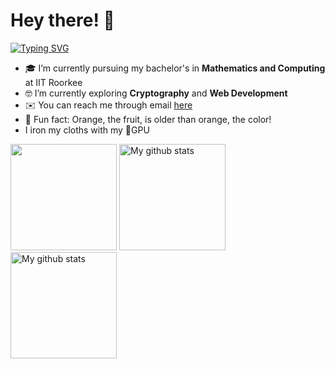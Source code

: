 # Hey there! :wave:
[![Typing SVG](https://readme-typing-svg.herokuapp.com?font=Nova+Square&pause=1000&vCenter=true&color=FF8108&width=435&lines=This+is+Abhijna+Raghavendra+aka+orange)](https://git.io/typing-svg)
- :mortar_board: I’m currently pursuing my bachelor's in **Mathematics and Computing** at IIT Roorkee
- :nerd_face: I’m currently exploring **Cryptography** and **Web Development**
- :envelope: You can reach me through email [here](mailto:contact.abhijna@gmail.com)
- :tangerine: Fun fact: Orange, the fruit, is older than orange, the color!
- I iron my cloths with my 🙂GPU
       
<img height=170 src="https://github-readme-stats.vercel.app/api/top-langs/?username=Abhijna-Raghavendra&layout=compact&theme=great-gatsby&hide_border=true" />
<img height=170 src="https://github-readme-stats.vercel.app/api?username=Abhijna-Raghavendra&show_icons=true&include_all_commits=true&theme=great-gatsby&hide_border=true" alt="My github stats" />
<img height=170 src="https://github-readme-streak-stats.herokuapp.com?user=Abhijna-Raghavendra&theme=great-gatsby&hide_border=true&date_format=M%20j%5B%2C%20Y%5D" alt="My github stats" />
